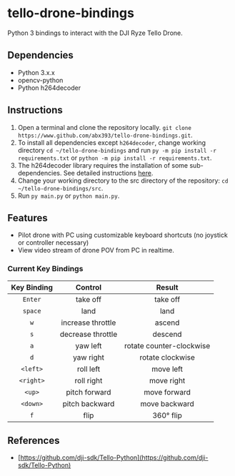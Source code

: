 # tello-drone-bindings
Python 3 bindings to interact with the DJI Ryze Tello Drone.

## Dependencies
* Python 3.x.x
* opencv-python
* Python h264decoder

## Instructions
1. Open a terminal and clone the repository locally.
  `git clone https://www.github.com/abx393/tello-drone-bindings.git`.
2. To install all dependencies except `h264decoder`, change working directory
   `cd ~/tello-drone-bindings` and run `py -m pip install -r requirements.txt` or `python -m pip install -r requirements.txt`.
3. The h264decoder library requires the installation of some sub-dependencies.
   See detailed instructions [here](https://github.com/DaWelter/h264decoder).
2. Change your working directory to the src directory of the repository: `cd ~/tello-drone-bindings/src`.
3. Run `py main.py` or `python main.py`.

## Features
* Pilot drone with PC using customizable keyboard shortcuts (no joystick or controller necessary)
* View video stream of drone POV from PC in realtime.

### Current Key Bindings
| Key Binding | Control | Result |
| :---:   | :----:    | :----: |
|  `Enter` | take off | take off |
| `space` | land    |  land |
|  `w` | increase throttle | ascend |
| `s` | decrease throttle | descend |
| `a` | yaw left | rotate counter-clockwise |
| `d` | yaw right | rotate clockwise |
| `<left>` | roll left | move left |
| `<right>` | roll right | move right |
| `<up>` | pitch forward | move forward |
| `<down>` | pitch backward | move backward |
| `f` | flip | 360&deg; flip |

## References
* [https://github.com/dji-sdk/Tello-Python](https://github.com/dji-sdk/Tello-Python)
